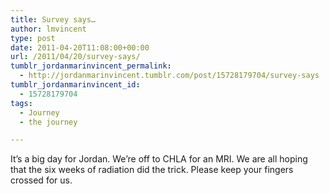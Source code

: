 ```yaml
---
title: Survey says…
author: lmvincent
type: post
date: 2011-04-20T11:08:00+00:00
url: /2011/04/20/survey-says/
tumblr_jordanmarinvincent_permalink:
  - http://jordanmarinvincent.tumblr.com/post/15728179704/survey-says
tumblr_jordanmarinvincent_id:
  - 15728179704
tags:
  - Journey
  - the journey

---
```

It&rsquo;s a big day for Jordan. We&rsquo;re off to CHLA for an MRI. We are all hoping that the six weeks of radiation did the trick. Please keep your fingers crossed for us.

<div class="blogger-post-footer">
  <img loading="lazy" width="1" height="1" src="https://blogger.googleusercontent.com/tracker/9039099668816362935-4505838104114681250?l=jordansjourney2.blogspot.com" alt="" />
</div>
